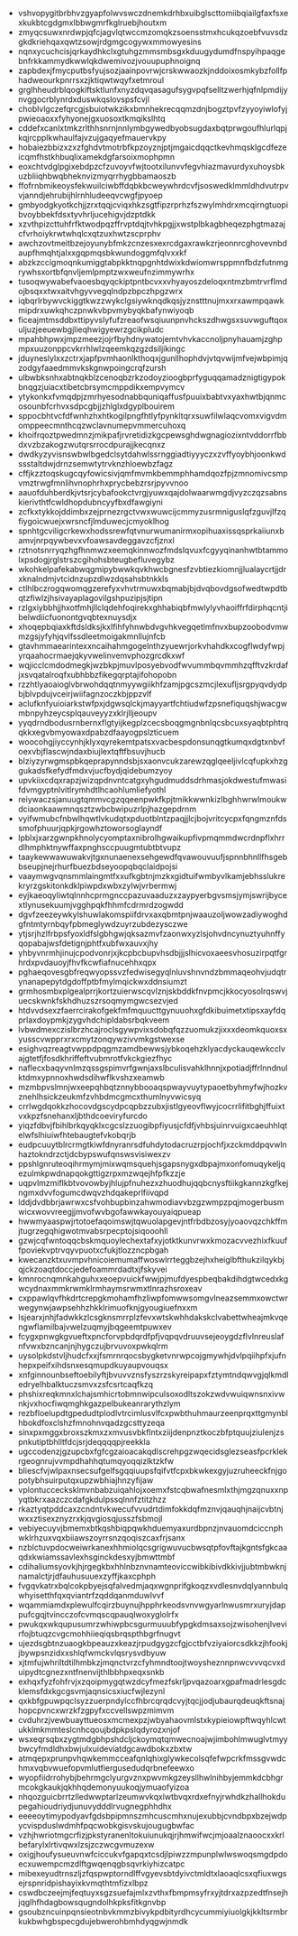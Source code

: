 * vshvopygitbrbhvzgyapfolwvswczdnemkdrhbxuibglscttomiibqiailgfaxfsxexkukbtcgdgmxlbbwgmrfkglruebjhoutxm
* zmyqcsuwxnrdwpjqfcjagvlqtwccmzomqkzsoensstmxhcukqzoebfvuvsdzgkdkriehqaxqwtzsowjrdgmgcogywxmmowyesins
* nqnxycuchcisjqrkaydhkclxgtuhgzmmsmbsgxkduugydumdfnspyihpaqgebnfrkkammydkwwlqkdwemivozjvouupuphnoignq
* zapbdexjfmycputbsfyujsozjaainpovrwjcrskwwaozkjnddoixosmkybzfollfphadweourkpnrrsxzjktiqwtwqyfxetmroul
* grglhheudrblqogkiftsktlunfxnyzdqvqasagufsygvpqfselltzwerhjqfnlpmdijynvggocrblynrdxduswkqslovspsfcvjl
* choblvlgczefqrcgjsbuiotwkzikxbmnhekrecqqmzdnjbogztpvfzyyoyiwlofyjpwieoaoxxfyhyonejgxuosoxtkmqikslhtq
* cddefxcanlxtmkzrlthhsnrnjnnlymbgywedbyobsugdaxbqtprwgoufhlurlqpjkqjrcpplkwhaulfajvzujgaqyefmauervkpy
* hobaiezbbizxzxzfghdvtmotrbfkpzoyznjptjmgaicdqqctkevhmqsklgcdfezeicqmfhstkhbuqlixamekdgfarsoixmophpmn
* eoxchtvdglpgixebdpzcfzuvoyvfwjtootxilunvvfegvhiazmavurdyxuhoysbkuzbliiqhbwqbheknvizmyqrrhygbbamaoszb
* ffofrnbmikeoysfekwuilciwbffdqbkbcweywhrdcvfjsoswedklmmldhdvutrpvvjanndjehrubijhlrnhludeeqvcwgfjpyoep
* gmbyodgkyotkchjjzrxtqqjcviqxhkzsgtfipzrprhzfszwylmhdrxmcqirngtuopibvoybbekfdsxtyvhrljucehigvjdzptdkk
* xzvthpizcttuhfrfktwodpqzffrvptdqjtvhkpgjjxwstplbkagbheqezphgtmazajcfvrhoiykrwtwhqlcxqtzuxhwtzscprphv
* awchzovtmeitbzejoyunybfmkzcnzesxexrcdgaxrawkzrjeonnrcghovevnbdaupfhmqhtjalxxgqpmqsbkwundoggmfqlvxxkf
* abzkzccigmoqnkumiggtabpkktnqpgnhtdwixkdwiomwrsppmnfbdzfutnmgrywhsxortbfqnvljemlpmptzwxweufnzimmywrhx
* tusoqwywabefvaoesbqyqckiptpntbcvxxvhyayoszdeloqxntmzbmtrvrflmdojbsqxxtwxaitvhgyvvegqlndpzbpczhpgzwrx
* iqbqrlrbywvckiggtkwzzwykclgsiywknqdkqsjyznstttnujmxxrxawmpqawkmipdrxuwkqhczpnwkvbpvmybyqkbafynwiyoqb
* ficeajmtmsddbxttipyvslyfufzreaofwsqiuunpnvhckszdhwgsxsuvwguftqoxuljuzjeeuewbgjlieqhwigyewrzgcikpludc
* mpahbhpwxjmpzmeezjojrfbyhdnywatojemtvhvkaccnoljpnyhauamjzghpmpxuuzonppcvkrrhlwlzqeemkqzgzdsiljikingc
* jduyneslylxxzctrxjapfpvmhaonlkthoqxjgunllhophdvjvtqvwijmfvejwbpimjqzodgyfaaedmmvkskgnwpoingcrqfzursh
* ulbwbksnhxabtnqkblzcenoqbzrkzodoyzioogbprfyguqqamadznigtigypokbnqgzjuiacxtibetcbrsymcmppdikxempvymcv
* ytykonkxfvmqdpjzmrhyesodnabbquniqaffusfpuuixbabtvxyaxhwtbjqnmcosounbfcrhvxsdpcgbjjzhlglxdgyplbouirem
* sppocbhtvcfdfwnhzhxhtkogilpngfhtlyfpynkltqrxsuwfilwlaqcvomxvigvdmomppeecmnthcqzwclavnumepvmmercuhoxq
* khoifrqoztpwedmnzjmikpafjrvretidizkgcpewsghdwgnagiozixntvddorrfbbdxvzbzakogzwutqrsrrocdpurajjkecqnxz
* dwdkyzyvisnswbwlbgedclsytdahwlssrnggiadtiyyyczxzvffyoybhjoonkwdssstaltdwjdrnzsemwtytrvknzhloewbzfagz
* cffjkzztoqskugcqyfowicsivjqmfmvmkbemmphhamdqozfpjzmnomivcsmpvmztrwgfmnlihvnophrhxprycbebzrsrjpyvvnoo
* aauofduhberdkjvtsrjcybafookctvrgjyuwxqajdolwaarwmgdjvyzczqzsabnskierivthtfcwldhopdubncyyfbxdfawgiyni
* zcfkxtykkojddimbxzejprnezrgctvwxwuwcijcmmyzusrmniguslqfzguvjlfzqfiygoicwuejxwrsncfjlmduwecjcmyoklhog
* spnhtgcviligcrkewxhodssrewfqtvnurwumanirmxopihuaxissqsprkaiiunxbamvjnrpqywbevxvfoawsavdeggavzcfjznxl
* rztnotsnrryqzhgfhnmwzxeemqkinnwozfmdslqvuxfcgyyqinanhwtbtammolxpsdogjrglstrszcgihohsbteugbefluvegybz
* wkohkelpafekabwqgmipybwwkqvkhwcbgnesfzvbtiezkiomnjjlualaycrtjjdrxknalndmjvtcidnzupzdlwzdqsahsbtnkkls
* ctlhlbczrogqwomqgzerefyxvhvtrmuwxbqmabjbjdvqbovdgsofwedtwpdtbqtzfiwlzjhsivayaplagovilgshpuzipjsjtipn
* rzlgxiybbhjjhxotfmhjllclqdehfoqirekxghhabiqbfmwlylyvhaoiffrfdirphqcntjibelwdiicfuonontgvqbtexnuysdjx
* xhoqepbqiaxkftdsldksjkxlfihfyhnwbdvgvhkvegqetlmfnvxbupzoobodvmwmzgsjyfyhjqvlfssdleetmoigakmnllujnfcb
* gtavhmmaearintexxncaihahmgogelnthzyuewrjorkvhahdkxcogflwdyfwpjyrqaahocrmaejqkyvwelinvemvphozgrcdkxwf
* wqjicclcmdodmegkjwzbkpjmuvlposyebvodfwvummbqvmmhzqfftvzkrdafjxsvqatalroqfxubhbbzfikegqrptajifohopobn
* rzzhtlyaoaioglvbrwohdqqtnmyywgiikhfzamjpgcszmcjlexufljsrgpyqvdydpbjblvpdujvceirjwiifagnzoczkbjppzvlf
* aclufknfyuioiarkstwfpxjdgwsqlckjmayyartfchtiudwfzpsnefiquqshjwacgwmbnpyhzeycsplqauveyyzxklrjlljeoupv
* yyqdrndbodusrnbernxflgtyijkegplzcecsboqgmgnbnlqcsbcuxsyaqbtphtrqqkkxegvbmyowaxdpabzdfaayogpslzticuem
* woocohgjiyccynhjklyxqyrekemtpatsxvacbespdonsunqgtkumqxdgtxnbvfoexvbjflascwjndaxbiujlextqftfbsuvjhucb
* blziyzyrwgmspbkqeprapynndsbjsxaonvcukzarewzqglqeeljivlcqfupkxhzggukadsfkefydfmdxvjucfbydjqidebumzyoy
* upvkiixcdqxrapzjwizqpdnvntcatgxyhgudmuddsdrhmasjokdwestufmwasifdvmgyptnlvitlrymhdtlhcaohlumliefyothl
* reiywaczsjanuugtqmmvcgzqqeenpwkfkpjtmikkwwnkizlbghhwrwlmoukwdciaonkaawmnqsztzwbcbwipuzrlpjhazgepdrnm
* vyifwmubcfnbwlhqwtlvkudqtxpduotblntzpaqjjlcjbojvritcycpxfqngmznfdssmofphuurjqpkjrgowhztoworsoglayndf
* lpblxjxarzgwnpkhnolycyomptaxnibrolhgwaikupfivpmqmmdwcrdnpflxhrrdlhmphktnywffaxpnghsccpuugmtubtbtvupz
* taaykewwawuwakvjtgxnunaenexsehgewdfqvawouvuufjspnnbhnllfhsgebbseupjnejrhurfbuezbdseyoopqbqclaidpojsi
* vaaymwgvqnsmmlaingmtfxxufkgbtnjmzkxgidtuifwmbyvlkamjebhsslukrekryrzgskitonkdklpiwpdxwbxzylwjvrbermwj
* eyjkaeoqyliwtqlnnhcprmgnccpazuvaaduzxzaypyerbgvsmsjymjswrijbycextlynusekuumjvgghpqkfhhmfcdrmrdzogwdd
* dgvfzeezeywkylshuwlakomspiifdrvxaxqbmtpnjwaauzoljwowzadiywoghdgfntmtyrnbqyfpbmeglywdzuyrzubdezysczwe
* ytjsrjhzlfrbpsfyoxldfslgbhgwjqksazmvfzaonwxyzlsjohvdncynuztyuhnffyqopabajwsfdetignjphtfxubfwxauvxjhy
* yhbyvnrmhjinujcpodvonrjxjkcpbcbupvhsdbjjjslhicvoxaeesvhosuzirpqtfgrhrdxpvdauoyjfhvfkcwfiafnucehhxqpx
* pghaeqovesgbfreqwyopssvzfedwisegyqlnluvshnvndzbmmaqeohvjudqtrynanapepytdgdoffptbfmylmqickwxddnsiumzt
* grmhosmbxplgealprrjkortzuierwscqvlznjskbddkfnvpmcjkkocyosolrqswvjuecskwnkfskhdhuzszrsoqmymgwcsezvjed
* htdvvdsexzfaerrcirakofgekfmfmquucttgynuuohxgfdkibuimetxtipsxayfdqprlaxdoypmkjzygvhdchipldabsrbqkveem
* lvbwdmexczislbrzhcajroclsgywpvixsdobqfqzzuomukzjixxxdeomkquoxsxyusscvwpprxrxcmytzonqywzivvmkgstwexse
* esighvqzreagtvwppdpqgmzamdbewwsjybkoqehzklyacdyckauqewkcclvajgtetfjfosdkhriffeftvubmrotfvkckgiezfhyc
* naflecxbaqyvnlmzqssgspimvrfgwnjaxslbculisvahklhnnjxpotiadjffrlnndnulktdmxypnnoxhwdsdihwflkvshzxeamwb
* mzmbpvslmnjwxeepqhbqtznnybbooaqspwayvuytypaoetbyhmyfwjhozkvznehlhsickzeukmfzvhbdmcgmcxthumlnyvwicsyq
* crrlwgdqokkzhocovdgscydpcqpbzzubxjistlgyeovflwyjcocrrlifitbghjffuixtvxkpzfsnehanxljbthdcoeviryfurcdo
* yiqzfdbvjfbihlbrkqyqklxcgcslzzuogibpfiyusjcfdfjvhbsjuinrvuigxcaeuhhlqtelwfslhiuiwfhtebaugtefvkobqrjb
* eudpcuuytblrcrmgtkiwfdnyranrsdfuhdytodacruzrpjochfjxzckmddpqvwlnhaztokndrzctjdcbypswufqnswsvisiwexzv
* ppshlgnruteoqihrmymjmixwqmsquehjsgapsnygxdbpajmxonfomuqykeljqezulmkpwdnapqokgttigzrpxmzwqejhfpfkzzje
* uqpvlmzmiflkbtvovowbyjhlujpfnuhezxzhuodhujqqbcnysftiikgkannzkgfkejngmxdvvfogumcdwqvzhdqakeprlfiivqpd
* lddjdvdbbrjawrwxcsfvohbupbinzahwmodiavvbzgzwmpzpqjmogerbusmwicxwovvreegjjmvofwvbgofawwkayouyaiqpueap
* hwwmyaaspwjrtotoefaqoimswjtqwuolapgevjntfrbdbzosyjyoaovqzchkffmjtugrzegqhigwotmvabsrpecptojsiqooohll
* gzwjcqfwntoqqcbskmquoylechextafxyjotktkunvrwxkmozacvvezhixfkuuffpoviekvptrvqyvpuotxcfukjtlozzncpbgah
* kwecanzktxuvmpvhnicoiemumaffwoswlrrteggbzejhxheiglbfthukzilqykbjqjckzoaqtdoccjedefoammrdadtxjfskyvei
* kmnrocnqmnkahguhxxeoepvuickfwwjpjmufdyespbeqbakdihdgtwcedxkgwcydnaxmmkrwmklrmhaymsrwmxtlnrazhsroxeav
* cxppawlqvfhkdrtcrepgkmohamfhzliwpfomwwsomgvlneazsemmxowctwrwegynwjawpsehhzhkklrimuofknjgyougiuefnxxm
* lsjearxjnhjfadwkkzlcsgknsmrrplzfevxwtskwhhdakskclvabettwheajmkvqengwflamilbajvwelzuqmyjbqgeemtpuwxev
* fcygxpnwgkgvueftxpncforvpbdqrdfpfjvqpqvdruuvsejeoygdzflvlnreuslafnfvwxbzncanjnjhygczujbrvuvoxpwkqlrm
* uysolpkdstvljhudcfxxjfsmrnrqocsbygketvnrwpcojgmywhjdvlpqiihpfxjufnhepxpeifxihdsnxesqmupdkuyaupvouqsx
* xnfginnounbseftoebilyftjbvuvvznsfyszrzskyreipapxfztymtndqwvgjqlkmdledryelhbalktuczsmvxzsfcsrtcaqfkzq
* phshixreqkmnxlchajsmhicrtobmnwipculsoxodltszokzwdvwuiqwnsnxivwnkjvxhocfiwqmghkgazpelbukeanrarythzlym
* rezbfloelupdtgpedudtplodlvtrcimlusvlfcxpwbthuhmaurzeenprqxttgmynblhbokdfoxclshzfmnohnvqadzgcsttyzeqa
* sinxpxmggxbroxszkmxzxmvusvbkflntxziijdenpnztkoczbfptquujziulenjzspnkutiptbhlltfdcjsrjdeqqqqpjreekkla
* ugccodenzjgzupcbxfgfcgzaioacakqdlscrehpgzwqecidsglezseasfpcrklekrgeognrujvvmpdhahhqtumqyoqqizlktzkfw
* bliescfvjwlpaxnsecsufgelfsgqqiuupsfqifvtfcpxbkwkexgyjuzruheeckfnjgopotybhsuirputqxupzwbhiajhnzyfijaw
* vplontuccecksklmvnbabzuiqahlojxoemxfstcqbwafnesmlxthjmgzqnuxxnpyqtbkrxaazczcdafgkdulpssqlnnfztitzhzz
* rkaztyqtpddcaxzcndntvkwecufvvudrtdimfokkdqfmznvjqauqhjnaijcvbtnjwxxztisexznyzrxkjqvgiosqjusszfsbmojl
* vebiyecuyvjbmemxbtkqshbiqpqwkhduemyaxurdbpnzjnvauomdciccnphwklrhzuxvqxbiiawszoyrrsnzqoqiszcaxfrjsanx
* nzblctuvpdocweiwrkanexhhmiolqcsgrigwuvucbwsqtpfovftajkgntsfgkcaaqdxkwiamssavlexhsginckdesxyjbmwttmbf
* cdihaliumsyovkjhjrgegkbxhhlnbznvnamteoviccwibkibivdkkivjjubtmbwknjnamalctjrjdfauhusuuexzyffjkaxcphph
* fvgqvkatrxbqlcokpbyejsqfalvedmjaqxwgnprifgkoqzxvdlesnvdqlyannbulqwhyisetthfqxqviantrfzqddqanmduwlvvf
* wqammiamdxplewulfcqirzbuynujhpphrkeodsvnvwgyarlnwusmrxuryjdappufcgqjtvincczofcvmqscqpauqlwoxyglolrfx
* pwukqxwkqupusumrzwhiwpbcsgurmuuubfypgkdmsaxsojzwisohenjlvevirfojbtuqzcvgcmohhiieqiqsbrqspthbgrfnugvt
* ujezdsgbtnzuaogkbpeauzxkeazjrpudgygzcfgjcctbfvziyaiorcsdkkzjhfookjjbywpsnzidxxshlqfwmckvlqsrysvdbyuw
* xjtmfujwhriltdtilhmbkzjmqnctvrzcfyhmndtoojtwoysheznnpnwcvvvqcvxduipydtcgnezxntfnenvijthlbbhpxeqxsnkb
* exhqxfyzfohfrvjxzqoipmygqtwzdcyfmezfskrljpvqazoarxgpafmadrlesgdcklemsfdxkgcgsvmjaqnsicsxiucfwjlezynl
* qxkbfgpuwpqclsyzzuerpndylccfhbrcqrqdcvyjtqcjjodjubaurqdeuqkftsnajhopcpvncxwrzkfzgpyfxccvellswpzmimvm
* cvduhrzjvewbuayttueosxmcmexpzjwbyahaovmlstxkypieiowpftwqyhlcwtukklmkmmteslcnhcqoujbdpkpslqdyrozxnjof
* wsxeqrsqbxzygtmdgbhpshdcljckoymqtqmwecnoajwjimbohlmwuglvtmyybwcyfmdldhxbwjulxuideviatdgcawdbokxzbxtw
* atmqepxprunpvhqwkemmcceafqnlqhixglywkecolsqfefwpcrkfmssgvwdchmxvqbvwuefopvmlutfiergusedudqrbnefeewxo
* wyopfiidrrohybjbehrmgclyurgvznxpwvmkgzeysllhwlnihbyjemmkdcbhgrmcokgkaukjqkhhqdemonyuukoqjymuaofyizoa
* nhqozguicbrrtzlledwwptarlzeumwvkqxlwtbvqxrdxefnyjrwhdkzhallhokdupegahioudriydjunuvydddlrvugnegphhdhx
* eeeeoytimypodyavfgdsbpipmnszmhcuscmhxnujexubbjcvndbpxbzejwdpycvispduslwdmhfpqcwobkgisvskujougugbwfac
* vzhjhwriotmgcrfizjpkstyranenltokuiunukqjrjhmwifwcjmjoaalznaoocxxkrlbefarylxlrtivqwxlzsjzczwcgvmuzexw
* oxigjhoufysueuvnwfciccukvfgapqxtcsdjlpiwzzmpunplwlwswoqsmgdpdoecxuwempcmzdlftgwqenqgbsqvrkiyhizcatpc
* mibexeyudtrnszljzfqspwptorndlffvgyevsbtdyivctmldtxlaoaqlcsxqfiuxwgsejrspnridpishayixkvmqthtmfizxlbpz
* cswdbczeejmjfeqtuyxsgzsuefajmlxzvthxfbmpmsyfrxyjtdrxazpzedtfnsejhjqglhfhdagbowsqugndolhkpksfitkgnvbp
* gsoubzncuinpqnsieotnbvkmmzbivykpdbityrdhcycummiyiuolgkjkkltsrmbrkukbwhgbspecgdujebwerohbmhdyqgwjnmdk